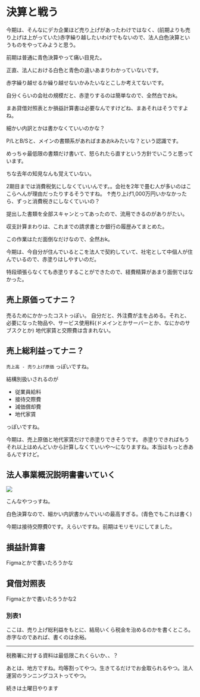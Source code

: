 # 決算と戦う
今期は、そんなにデカ企業ほど売り上げがあったわけではなく、(前期よりも売り上げは上がっていた)赤字繰り越したいわけでもないので、法人白色決算というものをやってみようと思う。

前期は普通に青色決算やって痛い目見た。

正直、法人における白色と青色の違いあまりわかっていないです。

赤字繰り越せるか繰り越せないかみたいなとこしか考えてないです。

自分くらいの会社の規模だと、赤塗りするのは簡単なので、全然白でおk。

まあ貸借対照表とか損益計算書は必要なんですけどね、まあそれはそうですよね。

細かい内訳とかは書かなくていいのかな？

P/LとB/Sと、メインの書類系があればまあおkみたいな？という認識です。

めっちゃ最低限の書類だけ書いて、怒られたら直すという方針でいこうと思っています。

ちな去年の知見なんも覚えていない。

2期目までは消費税気にしなくていいんです。。会社を2年で畳む人が多いのはここらへんが理由だったりするそうですね。
↑売り上げ1,000万円いかなかったら、ずっと消費税きにしなくていいの？

提出した書類を全部スキャンとってあったので、流用できるのがありがたい。

収支計算まわりは、これまでの請求書とか銀行の履歴みてまとめた。

この作業はただ面倒なだけなので、全然おk。

今期は、今自分が住んでいるとこを法人で契約していて、社宅として中個人が住んでいるので、赤塗りはしやすいのだ。

特段頑張らなくても赤塗りすることができたので、経費精算があまり面倒ではなかった。

## 売上原価ってナニ？
売るためにかかったコストっぽい。
自分だと、外注費が主を占める。それと、必要になった物品や、サービス使用料(ドメインとかサーバーとか、なにかのサブスクとか)
地代家賃と交際費は含まれない。

## 売上総利益ってナニ？
`売上高 - 売り上げ原価` っぽいですね。

結構別扱いされるのが
- 従業員給料
- 接待交際費
- 減価償却費
- 地代家賃

っぽいですね。

今期は、売上原価と地代家賃だけで赤塗りできそうです。
赤塗りできればもうそれ以上はめんどいから計算しなくていいや〜になりますね。本当はもっと赤あるんですけど。

## 法人事業概況説明書書いていく
![](https://i.imgur.com/3f5oy3k.png)

こんなやつっすね。

白色決算なので、細かい内訳書かんでいいの最高すぎる。(青色でもこれは書く)

今期は接待交際費0です。えらいですね。前期はモリモリにしてました。

## 損益計算書
Figmaとかで書いたろうかな

## 貸借対照表
Figmaとかで書いたろうかな2

### 別表1
ここは、売り上げ総利益をもとに、結局いくら税金を治めるのかを書くところ。
赤字なのであれば、書くのは余裕。

---

税務署に対する資料は最低限これくらいか、、？

あとは、地方ですね。均等割ってやつ。生きてるだけでお金取られるやつ。法人運営のランニングコストってやつ。

続きは土曜日やります
